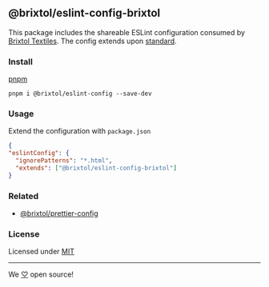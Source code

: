 ## @brixtol/eslint-config-brixtol

This package includes the shareable ESLint configuration consumed by [Brixtol Textiles](https://www.brixtoltextiles.com). The config extends upon [standard](https://github.com/standard/eslint-config-standard).

### Install

[pnpm](https://pnpm.js.org/en/cli/install)

```cli
pnpm i @brixtol/eslint-config --save-dev
```

### Usage

Extend the configuration with `package.json`

```json
{
"eslintConfig": {
  "ignorePatterns": "*.html",
  "extends": ["@brixtol/eslint-config-brixtol"]
}
```

### Related

- [@brixtol/prettier-config](https://github.com/brixtol/prettier-config)

### License

Licensed under [MIT](#LICENCE)

---

We [♡](https://www.brixtoltextiles.com/discount/4D3V3L0P3RS]) open source!
